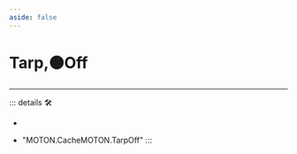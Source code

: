 ```yaml
---
aside: false
---
```

# Tarp,🟠<motor>Off</motor>

---

<!-- =================================================== -->
<!-- =================================================== -->
<!-- =================================================== -->
<!-- =================================================== -->
<!-- =================================================== -->
::: details 🛠

-

- "MOTON.CacheMOTON.TarpOff"
:::
